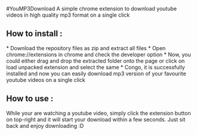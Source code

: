 #YouMP3Download
A simple chrome extension to download youtube videos in high quality mp3 format on a single click

<h2>How to install :</h2>
* Download the repository files as zip and extract all files
* Open chrome://extensions in chrome and check the developer option
* Now, you could either drag and drop the extracted folder onto the page or click on load unpacked extension and select the same
* Congo, it is successfully installed and now you can easily download mp3 version of your favourite youtube videos on a single click

<h2>How to use : </h2>
While your are watching a youtube video, simply click the extension button on top-right and it will start your download within a few seconds. Just sit back and enjoy downloading :D
